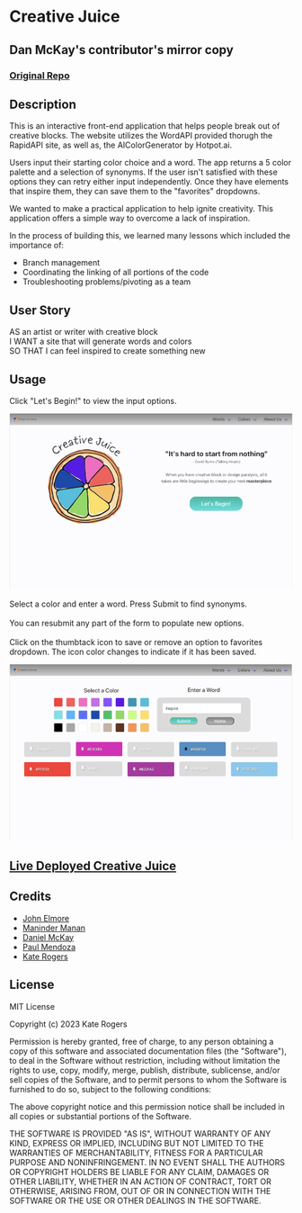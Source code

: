 # Creative Juice
## Dan McKay's contributor's mirror copy
### [Original Repo](https://github.com/KateMcRo/creativeJuice)

## Description

This is an interactive front-end application that helps people break out of creative blocks. The website utilizes the WordAPI provided thorugh the RapidAPI site, as well as, the AIColorGenerator by Hotpot.ai.

Users input their starting color choice and a word. The app returns a 5 color palette and a selection of synonyms. If the user isn't satisfied with these options they can retry either input independently. Once they have elements that inspire them, they can save them to the "favorites" dropdowns.

We wanted to make a practical application to help ignite creativity. This application offers a simple way to overcome a lack of inspiration.

In the process of building this, we learned many lessons which included the importance of:
- Branch management
- Coordinating the linking of all portions of the code
- Troubleshooting problems/pivoting as a team

## User Story

AS an artist or writer with creative block<br>
I WANT a site that will generate words and colors<br>
SO THAT I can feel inspired to create something new
## Usage

Click "Let's Begin!" to view the input options.

![Screenshot of Landing Page](assets/images/CJ%20Landing.png)

Select a color and enter a word. Press Submit to find synonyms.<br><br>
You can resubmit any part of the form to populate new options.<br><br>
Click on the thumbtack icon to save or remove an option to favorites dropdown. The icon color changes to indicate if it has been saved.

![Screenshot of Inputs and Results Page](assets/images/CJ%20Submit.png)

## [Live Deployed Creative Juice](https://katemcro.github.io/creativeJuice/)

## Credits

- [John Elmore](https://github.com/Letmego1st) 
- [Maninder Manan](https://github.com/ManinderManan)
- [Daniel McKay](https://github.com/DanielFMcKay)
- [Paul Mendoza](https://github.com/pvmend)
- [Kate Rogers](https://github.com/KateMcRo)

## License

MIT License

Copyright (c) 2023 Kate Rogers

Permission is hereby granted, free of charge, to any person obtaining a copy
of this software and associated documentation files (the "Software"), to deal
in the Software without restriction, including without limitation the rights
to use, copy, modify, merge, publish, distribute, sublicense, and/or sell
copies of the Software, and to permit persons to whom the Software is
furnished to do so, subject to the following conditions:

The above copyright notice and this permission notice shall be included in all
copies or substantial portions of the Software.

THE SOFTWARE IS PROVIDED "AS IS", WITHOUT WARRANTY OF ANY KIND, EXPRESS OR
IMPLIED, INCLUDING BUT NOT LIMITED TO THE WARRANTIES OF MERCHANTABILITY,
FITNESS FOR A PARTICULAR PURPOSE AND NONINFRINGEMENT. IN NO EVENT SHALL THE
AUTHORS OR COPYRIGHT HOLDERS BE LIABLE FOR ANY CLAIM, DAMAGES OR OTHER
LIABILITY, WHETHER IN AN ACTION OF CONTRACT, TORT OR OTHERWISE, ARISING FROM,
OUT OF OR IN CONNECTION WITH THE SOFTWARE OR THE USE OR OTHER DEALINGS IN THE
SOFTWARE.
